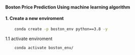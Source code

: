 #### Boston Price Prediction Using machine learning algorithm

#### 1. Create a new enviroment  
```bash
    conda create -p boston_env python==3.8 -y
```

1.1 activate enviroment
```bash
    conda activate boston_env/
```